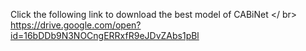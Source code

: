 Click the following link to download the best model of CABiNet </ br>
https://drive.google.com/open?id=16bDDb9N3NOCngERRxfR9eJDvZAbs1pBl
